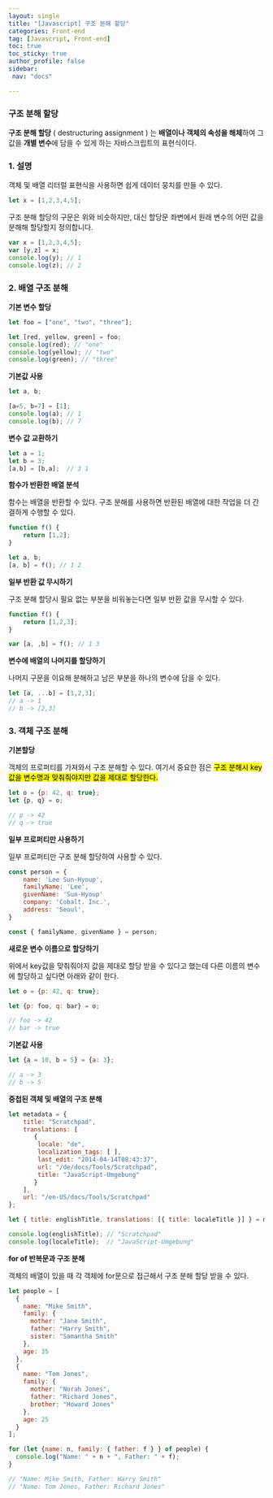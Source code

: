 ```yaml
---
layout: single
title: "[Javascript] 구조 분해 할당"
categories: Front-end
tag: [Javascript, Front-end]
toc: true
toc_sticky: true
author_profile: false
sidebar:
 nav: "docs"

---
```


### 구조 분해 할당

**구조 분해 할당** ( destructuring assignment ) 는 **배열이나 객체의 속성을 해체**하여 그 값을 **개별 변수**에 담을 수 있게 하는 자바스크립트의 표현식이다. 

### 1. 설명

객체 및 배열 리터럴 표현식을 사용하면 쉽게 데이터 뭉치를 만들 수 있다.

```js
let x = [1,2,3,4,5];
```

구조 분해 할당의 구문은 위와 비슷하지만, 대신 할당문 좌변에서 원래 변수의 어떤 값을 분해해 할당할지 정의합니다.

```js
var x = [1,2,3,4,5];
var [y,z] = x;
console.log(y); // 1
console.log(z); // 2
```

### 2. 배열 구조 분해

**기본 변수 할당**

```js
let foo = ["one", "two", "three"];

let [red, yellow, green] = foo;
console.log(red); // "one"
console.log(yellow); // "two"
console.log(green); // "three"
```

**기본값 사용**

```js
let a, b;

[a=5, b=7] = [1];
console.log(a); // 1
console.log(b); // 7
```

**변수 값 교환하기**

```js
let a = 1;
let b = 3;
[a,b] = [b,a];  // 3 1
```

**함수가 반환한 배열 분석**

함수는 배열을 반환할 수 있다. 구조 분해를 사용하면 반환된 배열에 대한 작업을 더 간결하게 수행할 수 있다.

```js
function f() {
    return [1,2];
}

let a, b;
[a, b] = f(); // 1 2
```

**일부 반환 값 무시하기**

구조 분해 할당시 필요 없는 부분을 비워놓는다면 일부 반환 값을 무시할 수 있다.

```js
function f() {
    return [1,2,3];
}

var [a, ,b] = f(); // 1 3
```

**변수에 배열의 나머지를 할당하기**

나머지 구문을 이요해 분해하고 남은 부분을 하나의 변수에 담을 수 있다.

```js
let [a, ...b] = [1,2,3];
// a -> 1
// b -> [2,3]
```

### 3. 객체 구조 분해

**기본할당**

객체의 프로퍼티를 가져와서 구조 분해할 수 있다. 여기서 중요한 점은 <mark>구조 분해시 key 값을 변수명과 맞춰줘야지만 값을 제대로 할당한다. </mark>

```js
let o = {p: 42, q: true};
let {p, q} = o;

// p -> 42
// q -> true
```

**일부 프로퍼티만 사용하기**

일부 프로퍼티만 구조 분해 할당하여 사용할 수 있다.

```js
const person = {
    name: 'Lee Sun-Hyoup',
    familyName: 'Lee',
    givenName: 'Sun-Hyoup'
    company: 'Cobalt. Inc.',
    address: 'Seoul',
}

const { familyName, givenName } = person;
```

**새로운 변수 이름으로 할당하기**

위에서 key값을 맞춰줘야지 값을 제대로 할당 받을 수 있다고 했는데 다른 이름의 변수에 할당하고 싶다면 아래와 같이 한다.

```js
let o = {p: 42, q: true};

let {p: foo, q: bar} = o;

// foo -> 42
// bar -> true
```

**기본값 사용**

```js
let {a = 10, b = 5} = {a: 3};

// a -> 3
// b -> 5
```

**중첩된 객체 및 배열의 구조 분해**

```js
let metadata = {
    title: "Scratchpad",
    translations: [
       {
        locale: "de",
        localization_tags: [ ],
        last_edit: "2014-04-14T08:43:37",
        url: "/de/docs/Tools/Scratchpad",
        title: "JavaScript-Umgebung"
       }
    ],
    url: "/en-US/docs/Tools/Scratchpad"
};

let { title: englishTitle, translations: [{ title: localeTitle }] } = metadata;

console.log(englishTitle); // "Scratchpad"
console.log(localeTitle);  // "JavaScript-Umgebung"
```

**for of 반복문과 구조 분해**

객체의 배열이 있을 때 각 객체에 for문으로 접근해서 구조 분해 할당 받을 수 있다. 

```js
let people = [
  {
    name: "Mike Smith",
    family: {
      mother: "Jane Smith",
      father: "Harry Smith",
      sister: "Samantha Smith"
    },
    age: 35
  },
  {
    name: "Tom Jones",
    family: {
      mother: "Norah Jones",
      father: "Richard Jones",
      brother: "Howard Jones"
    },
    age: 25
  }
];

for (let {name: n, family: { father: f } } of people) {
  console.log("Name: " + n + ", Father: " + f);
}

// "Name: Mike Smith, Father: Harry Smith"
// "Name: Tom Jones, Father: Richard Jones"
```
